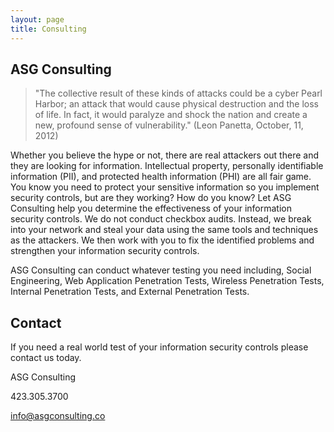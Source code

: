 ```yaml
---
layout: page
title: Consulting
---
```


ASG Consulting
--------------
> "The collective result of these kinds of attacks could be a cyber Pearl
Harbor; an attack that would cause physical destruction and the loss of life.
In fact, it would paralyze and shock the nation and create a new, profound
sense of vulnerability." (Leon Panetta, October, 11, 2012)

Whether you believe the hype or not, there are real attackers out there and they are looking for information. Intellectual property, personally identifiable information (PII), and protected health information (PHI) are all fair game. You know you need to protect your sensitive information so you implement security controls, but are they working? How do you know? Let ASG Consulting help you determine the effectiveness of your information security controls. We do not conduct checkbox audits. Instead, we break into your network and steal your data using the same tools and techniques as the attackers. We then work with you to fix the identified problems and strengthen your information security controls.

ASG Consulting can conduct whatever testing you need including, Social Engineering, Web Application Penetration Tests, Wireless Penetration Tests, Internal Penetration Tests, and External Penetration Tests.

Contact
-------
If you need a real world test of your information security controls please contact us today.

ASG Consulting

423.305.3700

info@asgconsulting.co